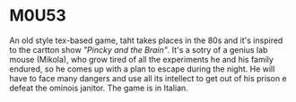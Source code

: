 # M0U53
An old style tex-based game, taht takes places in the 80s and it's inspired to the cartton show *"Pincky and the Brain"*. It's a sotry of a genius lab mouse (Mikola), who grow tired of all the experiments he and his family endured, so he comes up with a plan to escape during the night. He will have to face many dangers and use all its intellect to get out of his prison e defeat the ominois janitor. The game is in Italian.
